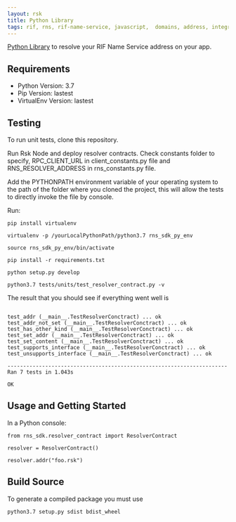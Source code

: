 ```yaml
---
layout: rsk
title: Python Library
tags: rif, rns, rif-name-service, javascript,  domains, address, integrate, resolver, node, python, libraries, infrastructure, protocols, mvp, design, rbtc, defi, decentralized, quick-start, guides, tutorial, networks, dapps, tools, rsk, ethereum, smart-contracts, install, get-started, how-to, mainnet, testnet, contracts, wallets, web3, crypto
---
```


[Python Library](https://github.com/rnsdomains/rns-python-lib) to resolve your RIF Name Service address on your app.

## Requirements

- Python Version: 3.7
- Pip Version: lastest
- VirtualEnv Version: lastest

## Testing

To run unit tests, clone this repository.

Run Rsk Node and deploy resolver contracts.
Check constants folder to specify, RPC_CLIENT_URL in client_constants.py file and RNS_RESOLVER_ADDRESS in
rns_constants.py file.

Add the PYTHONPATH environment variable of your operating system to the path of the folder where you cloned the project, this will allow the tests to directly invoke the file by console.

Run:

```
pip install virtualenv
```

```
virtualenv -p /yourLocalPythonPath/python3.7 rns_sdk_py_env
```

```
source rns_sdk_py_env/bin/activate
```

```
pip install -r requirements.txt
```

```
python setup.py develop

```

```
python3.7 tests/units/test_resolver_contract.py -v
```

The result that you should see if everything went well is


```

test_addr (__main__.TestResolverConctract) ... ok
test_addr_not_set (__main__.TestResolverConctract) ... ok
test_has_other_kind (__main__.TestResolverConctract) ... ok
test_set_addr (__main__.TestResolverConctract) ... ok
test_set_content (__main__.TestResolverConctract) ... ok
test_supports_interface (__main__.TestResolverConctract) ... ok
test_unsupports_interface (__main__.TestResolverConctract) ... ok

----------------------------------------------------------------------
Ran 7 tests in 1.043s

OK
```


## Usage and Getting Started
In a Python console:

```
from rns_sdk.resolver_contract import ResolverContract

resolver = ResolverContract()

resolver.addr("foo.rsk")

```


## Build Source

To generate a compiled package you must use

```
python3.7 setup.py sdist bdist_wheel

```
